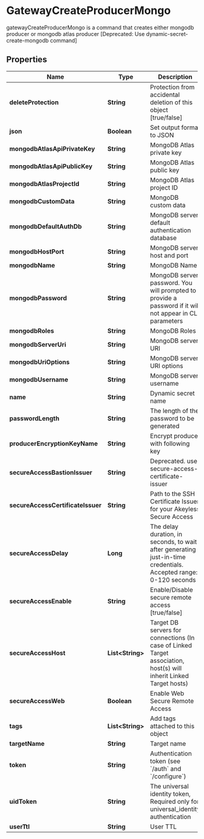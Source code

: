 

# GatewayCreateProducerMongo

gatewayCreateProducerMongo is a command that creates either mongodb  producer or mongodb atlas producer [Deprecated: Use dynamic-secret-create-mongodb command]

## Properties

| Name | Type | Description | Notes |
|------------ | ------------- | ------------- | -------------|
|**deleteProtection** | **String** | Protection from accidental deletion of this object [true/false] |  [optional] |
|**json** | **Boolean** | Set output format to JSON |  [optional] |
|**mongodbAtlasApiPrivateKey** | **String** | MongoDB Atlas private key |  [optional] |
|**mongodbAtlasApiPublicKey** | **String** | MongoDB Atlas public key |  [optional] |
|**mongodbAtlasProjectId** | **String** | MongoDB Atlas project ID |  [optional] |
|**mongodbCustomData** | **String** | MongoDB custom data |  [optional] |
|**mongodbDefaultAuthDb** | **String** | MongoDB server default authentication database |  [optional] |
|**mongodbHostPort** | **String** | MongoDB server host and port |  [optional] |
|**mongodbName** | **String** | MongoDB Name |  [optional] |
|**mongodbPassword** | **String** | MongoDB server password. You will prompted to provide a password if it will not appear in CLI parameters |  [optional] |
|**mongodbRoles** | **String** | MongoDB Roles |  [optional] |
|**mongodbServerUri** | **String** | MongoDB server URI |  [optional] |
|**mongodbUriOptions** | **String** | MongoDB server URI options |  [optional] |
|**mongodbUsername** | **String** | MongoDB server username |  [optional] |
|**name** | **String** | Dynamic secret name |  |
|**passwordLength** | **String** | The length of the password to be generated |  [optional] |
|**producerEncryptionKeyName** | **String** | Encrypt producer with following key |  [optional] |
|**secureAccessBastionIssuer** | **String** | Deprecated. use secure-access-certificate-issuer |  [optional] |
|**secureAccessCertificateIssuer** | **String** | Path to the SSH Certificate Issuer for your Akeyless Secure Access |  [optional] |
|**secureAccessDelay** | **Long** | The delay duration, in seconds, to wait after generating just-in-time credentials. Accepted range: 0-120 seconds |  [optional] |
|**secureAccessEnable** | **String** | Enable/Disable secure remote access [true/false] |  [optional] |
|**secureAccessHost** | **List&lt;String&gt;** | Target DB servers for connections (In case of Linked Target association, host(s) will inherit Linked Target hosts) |  [optional] |
|**secureAccessWeb** | **Boolean** | Enable Web Secure Remote Access |  [optional] |
|**tags** | **List&lt;String&gt;** | Add tags attached to this object |  [optional] |
|**targetName** | **String** | Target name |  [optional] |
|**token** | **String** | Authentication token (see &#x60;/auth&#x60; and &#x60;/configure&#x60;) |  [optional] |
|**uidToken** | **String** | The universal identity token, Required only for universal_identity authentication |  [optional] |
|**userTtl** | **String** | User TTL |  [optional] |



